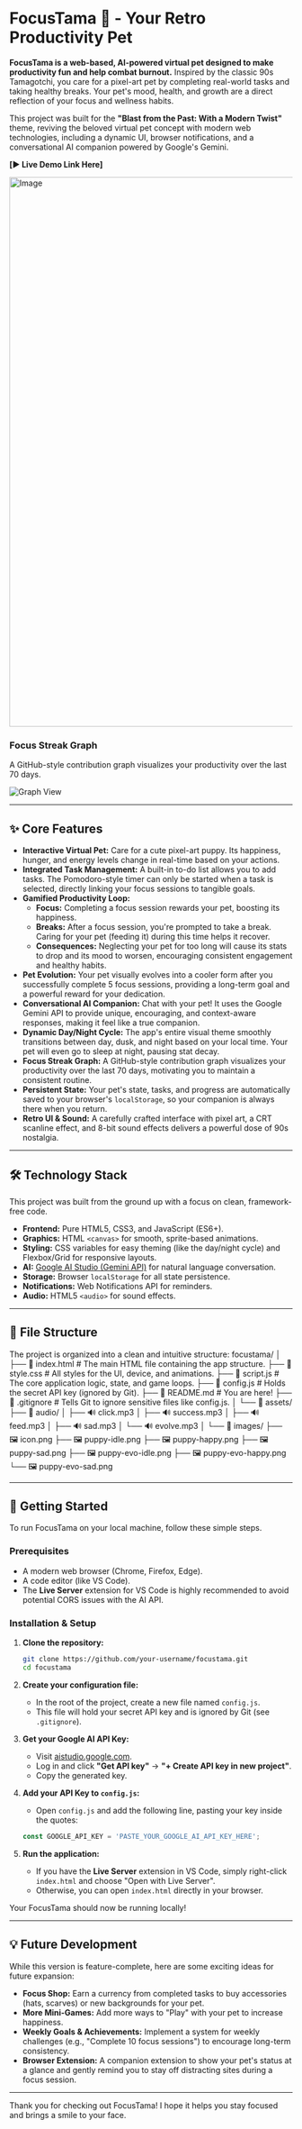 # FocusTama 🐾 - Your Retro Productivity Pet

**FocusTama is a web-based, AI-powered virtual pet designed to make productivity fun and help combat burnout.** Inspired by the classic 90s Tamagotchi, you care for a pixel-art pet by completing real-world tasks and taking healthy breaks. Your pet's mood, health, and growth are a direct reflection of your focus and wellness habits.

This project was built for the **"Blast from the Past: With a Modern Twist"** theme, reviving the beloved virtual pet concept with modern web technologies, including a dynamic UI, browser notifications, and a conversational AI companion powered by Google's Gemini.

**[▶️ Live Demo Link Here]** <!-- TODO: Add your live demo link (e.g., from GitHub Pages or Netlify) -->

<img width="1908" height="976" alt="Image" src="https://github.com/user-attachments/assets/9001aba8-3a62-4e7c-88fb-244f5c05d634" />

### Focus Streak Graph
A GitHub-style contribution graph visualizes your productivity over the last 70 days.

![Graph View](<img width="1901" height="977" alt="Image" src="https://github.com/user-attachments/assets/1984b8f2-c087-4fe7-ae0d-1d2b23f964b0" />)

---

## ✨ Core Features

*   **Interactive Virtual Pet:** Care for a cute pixel-art puppy. Its happiness, hunger, and energy levels change in real-time based on your actions.
*   **Integrated Task Management:** A built-in to-do list allows you to add tasks. The Pomodoro-style timer can only be started when a task is selected, directly linking your focus sessions to tangible goals.
*   **Gamified Productivity Loop:**
    *   **Focus:** Completing a focus session rewards your pet, boosting its happiness.
    *   **Breaks:** After a focus session, you're prompted to take a break. Caring for your pet (feeding it) during this time helps it recover.
    *   **Consequences:** Neglecting your pet for too long will cause its stats to drop and its mood to worsen, encouraging consistent engagement and healthy habits.
*   **Pet Evolution:** Your pet visually evolves into a cooler form after you successfully complete 5 focus sessions, providing a long-term goal and a powerful reward for your dedication.
*   **Conversational AI Companion:** Chat with your pet! It uses the Google Gemini API to provide unique, encouraging, and context-aware responses, making it feel like a true companion.
*   **Dynamic Day/Night Cycle:** The app's entire visual theme smoothly transitions between day, dusk, and night based on your local time. Your pet will even go to sleep at night, pausing stat decay.
*   **Focus Streak Graph:** A GitHub-style contribution graph visualizes your productivity over the last 70 days, motivating you to maintain a consistent routine.
*   **Persistent State:** Your pet's state, tasks, and progress are automatically saved to your browser's `localStorage`, so your companion is always there when you return.
*   **Retro UI & Sound:** A carefully crafted interface with pixel art, a CRT scanline effect, and 8-bit sound effects delivers a powerful dose of 90s nostalgia.

---

## 🛠️ Technology Stack

This project was built from the ground up with a focus on clean, framework-free code.

*   **Frontend:** Pure HTML5, CSS3, and JavaScript (ES6+).
*   **Graphics:** HTML `<canvas>` for smooth, sprite-based animations.
*   **Styling:** CSS variables for easy theming (like the day/night cycle) and Flexbox/Grid for responsive layouts.
*   **AI:** [Google AI Studio (Gemini API)](https://aistudio.google.com/) for natural language conversation.
*   **Storage:** Browser `localStorage` for all state persistence.
*   **Notifications:** Web Notifications API for reminders.
*   **Audio:** HTML5 `<audio>` for sound effects.

---

## 📂 File Structure

The project is organized into a clean and intuitive structure:
focustama/
│
├── 📄 index.html # The main HTML file containing the app structure.
├── 📄 style.css # All styles for the UI, device, and animations.
├── 📄 script.js # The core application logic, state, and game loops.
├── 📄 config.js # Holds the secret API key (ignored by Git).
├── 📄 README.md # You are here!
├── 📄 .gitignore # Tells Git to ignore sensitive files like config.js.
│
└── 📁 assets/
├── 📁 audio/
│ ├── 🔊 click.mp3
│ ├── 🔊 success.mp3
│ ├── 🔊 feed.mp3
│ ├── 🔊 sad.mp3
│ └── 🔊 evolve.mp3
│
└── 📁 images/
├── 🖼️ icon.png
├── 🖼️ puppy-idle.png
├── 🖼️ puppy-happy.png
├── 🖼️ puppy-sad.png
├── 🖼️ puppy-evo-idle.png
├── 🖼️ puppy-evo-happy.png
└── 🖼️ puppy-evo-sad.png

---

## 🚀 Getting Started

To run FocusTama on your local machine, follow these simple steps.

### Prerequisites

*   A modern web browser (Chrome, Firefox, Edge).
*   A code editor (like VS Code).
*   The **Live Server** extension for VS Code is highly recommended to avoid potential CORS issues with the AI API.

### Installation & Setup

1.  **Clone the repository:**
    ```bash
    git clone https://github.com/your-username/focustama.git
    cd focustama
    ```

2.  **Create your configuration file:**
    *   In the root of the project, create a new file named `config.js`.
    *   This file will hold your secret API key and is ignored by Git (see `.gitignore`).

3.  **Get your Google AI API Key:**
    *   Visit [aistudio.google.com](https://aistudio.google.com/).
    *   Log in and click **"Get API key"** -> **"+ Create API key in new project"**.
    *   Copy the generated key.

4.  **Add your API Key to `config.js`:**
    *   Open `config.js` and add the following line, pasting your key inside the quotes:
    ```javascript
    const GOOGLE_API_KEY = 'PASTE_YOUR_GOOGLE_AI_API_KEY_HERE';
    ```

5.  **Run the application:**
    *   If you have the **Live Server** extension in VS Code, simply right-click `index.html` and choose "Open with Live Server".
    *   Otherwise, you can open `index.html` directly in your browser.

Your FocusTama should now be running locally!

---

## 💡 Future Development

While this version is feature-complete, here are some exciting ideas for future expansion:
*   **Focus Shop:** Earn a currency from completed tasks to buy accessories (hats, scarves) or new backgrounds for your pet.
*   **More Mini-Games:** Add more ways to "Play" with your pet to increase happiness.
*   **Weekly Goals & Achievements:** Implement a system for weekly challenges (e.g., "Complete 10 focus sessions") to encourage long-term consistency.
*   **Browser Extension:** A companion extension to show your pet's status at a glance and gently remind you to stay off distracting sites during a focus session.

---

Thank you for checking out FocusTama! I hope it helps you stay focused and brings a smile to your face.
